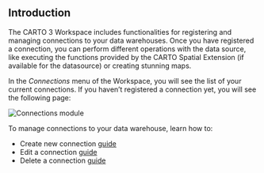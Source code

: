 ## Introduction

The CARTO 3 Workspace includes functionalities for registering and managing connections to your data warehouses. Once you have registered a connection, you can perform different operations with the data source, like executing the functions provided by the CARTO Spatial Extension (if available for the datasource) or creating stunning maps.

In the *Connections* menu of the Workspace, you will see the list of your current connections. If you haven’t registered a connection yet, you will see the following page:

![Connections module](/img/cloud-native-workspace/connections/the_connections_module.png)

To manage connections to your data warehouse, learn how to:

- Create new connection [guide](../../connections/creating-a-connection)
- Edit a connection [guide](../../connections/editing-a-connection)
- Delete a connection [guide](../../connections/deleting-a-connection)

